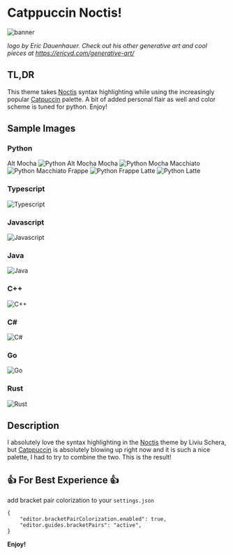 # Catppuccin Noctis!
![banner](images/logo.jpg)

*logo by Eric Dauenhauer. Check out his other generative art and cool pieces at https://ericyd.com/generative-art/*
## TL,DR
This theme takes [Noctis](https://github.com/liviuschera/noctis) syntax highlighting while using the increasingly popular [Catpuccin](https://github.com/catppuccin/catppuccin) palette. A bit of added personal flair as well and color scheme is tuned for python. Enjoy!

## Sample Images
### Python
Alt Mocha
![Python Alt Mocha](images/python_sample_alt_mocha.png)
Mocha
![Python Mocha](images/python_sample_mocha.png)
Macchiato
![Python Macchiato](images/python_sample_macchiato.png)
Frappe
![Python Frappe](images/python_sample_frappe.png)
Latte
![Python Latte](images/python_sample_latte.png)
### Typescript
![Typescript](images/ts_sample.png)
### Javascript
![Javascript](images/js_sample.png)
### Java
![Java](images/java_sample.png)
### C++
![C++](images/cpp_sample.png)
### C#
![C#](images/cs_sample.png)
### Go
![Go](images/go_sample.png)
### Rust
![Rust](images/rust_sample.png)

## Description
I absolutely love the syntax highlighting in the [Noctis](https://github.com/liviuschera/noctis) theme by Liviu Schera, but [Catppuccin](https://github.com/catppuccin/catppuccin) is absolutely blowing up right now and it is such a nice palette, I had to try to combine the two. This is the result!

## 👍 For Best Experience 👍
add bracket pair colorization to your `settings.json`
```
{
    "editor.bracketPairColorization.enabled": true,
    "editor.guides.bracketPairs": "active",
}
```
**Enjoy!**
